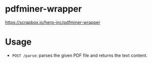# pdfminer-wrapper

https://scrapbox.io/herp-inc/pdfminer-wrapper

# Usage

* `POST /parse`: parses the given PDF file and returns the text content.

